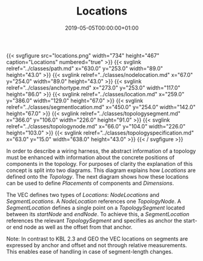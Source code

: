﻿---
title: Locations
toc: false
type: specs
date: "2019-05-05T00:00:00+01:00"
draft: false
menu:
  vec120:
    identifier: topology-and-geometry/locations    
    parent: topology-and-geometry
    weight: 1005006 

# Prev/next pager order (if `docs_section_pager` enabled in `params.toml`)
weight: 1005006
---
{{< svgfigure src="locations.png" width="734" height="467" caption="Locations" numbered="true" >}}
  {{< svglink relref="../classes/path.md" x="630.0" y="253.0" width="89.0" height="43.0" >}}
  {{< svglink relref="../classes/nodelocation.md" x="67.0" y="254.0" width="89.0" height="43.0" >}}
  {{< svglink relref="../classes/anchortype.md" x="273.0" y="253.0" width="117.0" height="86.0" >}}
  {{< svglink relref="../classes/location.md" x="259.0" y="386.0" width="129.0" height="67.0" >}}
  {{< svglink relref="../classes/segmentlocation.md" x="450.0" y="254.0" width="142.0" height="67.0" >}}
  {{< svglink relref="../classes/topologysegment.md" x="366.0" y="106.0" width="226.0" height="91.0" >}}
  {{< svglink relref="../classes/topologynode.md" x="66.0" y="104.0" width="226.0" height="103.0" >}}
  {{< svglink relref="../classes/topologyspecification.md" x="63.0" y="15.0" width="638.0" height="43.0" >}}
{{< / svgfigure >}}
<html>   <head>     </head>   <body>     <p> In order to describe a wiring harness, the abstract information of a topology must be enhanced with information about the concrete positions of components in the topology. For purposes of clarity the explanation of this concept is split into two diagrams. This diagram explains how <i>Locations</i> are defined onto the <i>Topology</i>. The next diagram shows how these locations can be used to define <i>Placements </i>of components and <i>Dimensions</i>.     </p>      <p> The VEC defines two types of <i>Locations</i>: <i>NodeLocations</i> and <i>SegmentLocations</i>. A <i>NodeLocation</i> references one <i>TopologyNode</i>. A <i>SegmentLocation</i> defines a single point on a <i>TopologySegment</i> located between its <i>startNode</i> and <i>endNode</i>. To achieve this, a <i>SegmentLocation</i> references the relevant <i>TopologySegment </i>and specifies as anchor the start- or end node as well as the offset from that anchor.     </p>      <p> Note: In contrast to KBL 2.3 and GEO the VEC locations on segments are expressed by anchor and offset and not through relative measurements. This enables ease of handling in case of segment-length changes.      </p>    </body> </html> 
